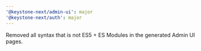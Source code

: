 ```yaml
---
'@keystone-next/admin-ui': major
'@keystone-next/auth': major
---
```


Removed all syntax that is not ES5 + ES Modules in the generated Admin UI pages.
